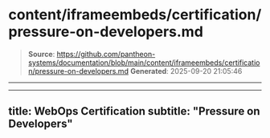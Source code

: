 # content/iframeembeds/certification/pressure-on-developers.md

> **Source**: https://github.com/pantheon-systems/documentation/blob/main/content/iframeembeds/certification/pressure-on-developers.md
> **Generated**: 2025-09-20 21:05:46

---

---
title: WebOps Certification
subtitle: "Pressure on Developers"
---

<Partial file="certification-guide/pressure-on-developers.md" />
